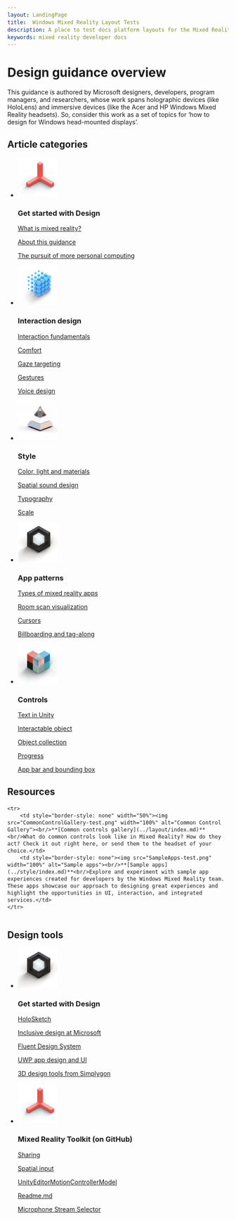 ```yaml
---
layout: LandingPage
title:  Windows Mixed Reality Layout Tests
description: A place to test docs platform layouts for the Mixed Reality docs.
keywords: mixed reality developer docs 
---
```


# Design guidance overview

This guidance is authored by Microsoft designers, developers, program managers, and researchers, whose work spans holographic devices (like HoloLens) and immersive devices (like the Acer and HP Windows Mixed Reality headsets). So, consider this work as a set of topics for ‘how to design for Windows head-mounted displays’.

## Article categories

<ul class="panelContent cardsF">
    <li>
        <div class="cardSize">
            <div class="cardPadding">
                <div class="card">
                    <div class="cardImageOuter">
                        <div class="cardImage">
                            <img src="icon_GetStarted.png" alt="Get started icon"/>
                        </div>
                    </div>
                    <div class="cardText">
                        <h3>Get started with Design</h3>
                        <p>
                            <a href="whats-new/windows-10-build-16299.md">What is mixed reality?</a>
                        </p>
                        <p>
                            <a href="whats-new/windows-docs-latest.md">About this guidance</a>
                        </p>
                        <p>
                            <a href="whats-new/experimental-apis.md">The pursuit of more personal computing</a>
                        </p>
                    </div>
                </div>
            </div>
        </div>
    </li>
    <li>
        <div class="cardSize">
            <div class="cardPadding">
                <div class="card">
                    <div class="cardImageOuter">
                        <div class="cardImage">
                            <img src="icon_Interaction.png" alt="Interaction design icon" />
                        </div>
                    </div>
                    <div class="cardText">
                        <h3>Interaction design</h3>
                        <p>
                            <a href="get-started/whats-a-uwp.md">Interaction fundamentals</a>
                        </p>
                        <p>
                            <a href="get-started/sign-up.md">Comfort</a>
                        </p>
                        <p>
                            <a href="get-started/get-set-up.md">Gaze targeting</a>
                        </p>
                        <p>
                            <a href="get-started/your-first-app.md">Gestures</a>
                        </p>
                         <p>
                            <a href="get-started/your-first-app.md">Voice design</a>
                        </p>
                    </div>
                </div>
            </div>
        </div>
    </li>
    <li>
        <div class="cardSize">
            <div class="cardPadding">
                <div class="card">
                    <div class="cardImageOuter">
                        <div class="cardImage">
                            <img src="icon_Style.png" alt="Style icon" />
                        </div>
                    </div>
                    <div class="cardText">
                        <h3>Style</h3>
                        <p>
                            <a href="design/basics/design-and-ui-intro.md">Color, light and materials</a>
                        </p>
                         <p>
                            <a href="design/fluent-design-system/index.md">Spatial sound design</a>
                        </p>
                        <p>
                            <a href="design/controls-and-patterns/index.md">Typography</a>
                        </p>
                        <p>
                            <a href="design/downloads/index.md">Scale</a>
                        </p>                      
                    </div>
                </div>
            </div>
        </div>
    </li>
    <li>
        <div class="cardSize">
            <div class="cardPadding">
                <div class="card">
                    <div class="cardImageOuter">
                        <div class="cardImage">
                            <img src="icon_AppPatterns.png" alt="App patterns icon" />
                        </div>
                    </div>
                    <div class="cardText">
                        <h3>App patterns</h3>
                        <p>
                            <a href="enterprise/index.md">Types of mixed reality apps</a>
                        </p>
                        <p>
                            <a href="packaging/index.md">Room scan visualization</a>
                        </p>
                        <p>
                            <a href="porting/index.md">Cursors</a>
                        </p>
                        <p>
                            <a href="winrt-components/index.md">Billboarding and tag-along</a>
                        </p>
                    </div>
                </div>
            </div>
        </div>
    </li>
    <li>
        <div class="cardSize">
            <div class="cardPadding">
                <div class="card">
                    <div class="cardImageOuter">
                        <div class="cardImage">
                            <img src="icon_Controls.png" alt="Controls icon" />
                        </div>
                    </div>
                    <div class="cardText">
                        <h3>Controls</h3>
                        <p>
                            <a href="gaming/e2e.md">Text in Unity</a>
                        </p>
                        <p>
                            <a href="gaming/index.md">Interactable object</a>
                        </p>
                        <p>
                            <a href="gaming/directx-programming.md">Object collection</a>
                        </p>
                        <p>
                            <a href="xbox-apps/index.md">Progress</a>
                        </p>
                        <p>
                            <a href="xbox-live/index.md">App bar and bounding box</a>
                        </p>
                    </div>
                </div>
            </div>
        </div>
    </li>    
</ul>

## Resources

<table style="border-collapse:collapse">

	<tr>
		<td style="border-style: none" width="50%"><img src="CommonControlGallery-test.png" width="100%" alt="Common Control Gallery"><br/>**[Common controls gallery](../layout/index.md)**<br/>What do common controls look like in Mixed Reality? How do they act? Check it out right here, or send them to the headset of your choice.</td>
		<td style="border-style: none"><img src="SampleApps-test.png" width="100%" alt="Sample apps"><br/>**[Sample apps](../style/index.md)**<br/>Explore and experiment with sample app experiences created for developers by the Windows Mixed Reality team. These apps showcase our approach to designing great experiences and highlight the opportunities in UI, interaction, and integrated services.</td>
	</tr>
       
</table>

## Design tools

<ul class="panelContent cardsF">
    <li>
        <div class="cardSize">
            <div class="cardPadding">
                <div class="card">
                    <div class="cardImageOuter">
                        <div class="cardImage">
                            <img src="icon_AppPatterns.png" alt="Get started icon"/>
                        </div>
                    </div>
                    <div class="cardText">
                        <h3>Get started with Design</h3>
                        <p>
                            <a href="whats-new/windows-10-build-16299.md">HoloSketch</a>
                        </p>
                        <p>
                            <a href="whats-new/windows-docs-latest.md">Inclusive design at Microsoft</a>
                        </p>
                        <p>
                            <a href="whats-new/experimental-apis.md">Fluent Design System</a>
                        </p>
			 <p>
                            <a href="whats-new/experimental-apis.md">UWP app design and UI</a>
                        </p>
			 <p>
                            <a href="whats-new/experimental-apis.md">3D design tools from Simplygon</a>
                        </p>
                    </div>
                </div>
            </div>
        </div>
    </li>
        <li>
        <div class="cardSize">
            <div class="cardPadding">
                <div class="card">
                    <div class="cardImageOuter">
                        <div class="cardImage">
                            <img src="icon_GetStarted.png" alt="Get started icon"/>
                        </div>
                    </div>
                    <div class="cardText">
                        <h3>Mixed Reality Toolkit (on GitHub)</h3>
                        <p>
                            <a href="whats-new/windows-10-build-16299.md">Sharing</a>
                        </p>
                        <p>
                            <a href="whats-new/windows-docs-latest.md">Spatial input</a>
                        </p>
                        <p>
                            <a href="whats-new/experimental-apis.md">UnityEditorMotionControllerModel</a>
                        </p>
			 <p>
                            <a href="whats-new/experimental-apis.md">Readme.md</a>
                        </p>
			 <p>
                            <a href="whats-new/experimental-apis.md">Microphone Stream Selector</a>
                        </p>
                    </div>
                </div>
            </div>
        </div>
    </li>
